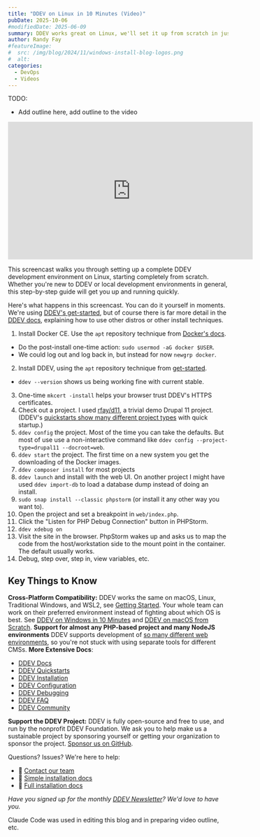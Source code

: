 ```yaml
---
title: "DDEV on Linux in 10 Minutes (Video)"
pubDate: 2025-10-06
#modifiedDate: 2025-06-09
summary: DDEV works great on Linux, we'll set it up from scratch in just 10 minutes..
author: Randy Fay
#featureImage:
#  src: /img/blog/2024/11/windows-install-blog-logos.png
#  alt: 
categories:
  - DevOps
  - Videos
---
```


TODO:
* Add outline here, add outline to the video

<div class="video-container">
<iframe width="560" height="315" src="https://www.youtube.com/embed/14JvCVbn1qs?si=uxr_xUmpi6I3u7ks" title="YouTube video player" frameborder="0" allow="accelerometer; autoplay; clipboard-write; encrypted-media; gyroscope; picture-in-picture; web-share" referrerpolicy="strict-origin-when-cross-origin" allowfullscreen></iframe>
</div>

This screencast walks you through setting up a complete DDEV development environment on Linux, starting completely from scratch. Whether you're new to DDEV or local development environments in general, this step-by-step guide will get you up and running quickly.


Here's what happens in this screencast. You can do it yourself in moments. We're using [DDEV's get-started](/get-started), but of course there is far more detail in the [DDEV docs](https://docs.ddev.com), explaining how to use other distros or other install techniques.

1. Install Docker CE. Use the `apt` repository technique from [Docker's docs](https://docs.docker.com/engine/install/ubuntu/#install-using-the-repository).
  * Do the post-install one-time action: `sudo usermod -aG docker $USER`.
  * We could log out and log back in, but instead for now `newgrp docker`.
2. Install DDEV, using the `apt` repository technique from [get-started](/get-started).
  * `ddev --version` shows us being working fine with current stable.
3. One-time `mkcert -install` helps your browser trust DDEV's HTTPS certificates.
4. Check out a project. I used [rfay/d11](https://github.com/rfay/d11), a trivial demo Drupal 11 project. (DDEV's [quickstarts show many different project types](https://docs.ddev.com/en/stable/users/quickstart/) with quick startup.)
5. `ddev config` the project. Most of the time you can take the defaults. But most of use use a non-interactive command like `ddev config --project-type=drupal11 --docroot=web`.
6. `ddev start` the project. The first time on a new system you get the downloading of the Docker images.
7. `ddev composer install` for most projects
8. `ddev launch` and install with the web UI. On another project I might have used `ddev import-db` to load a database dump instead of doing an install.
9. `sudo snap install --classic phpstorm` (or install it any other way you want to).
10. Open the project and set a breakpoint in `web/index.php`.
11. Click the "Listen for PHP Debug Connection" button in PHPStorm.
12. `ddev xdebug on`
13. Visit the site in the browser. PhpStorm wakes up and asks us to map the code from the host/workstation side to the mount point in the container. The default usually works.
14. Debug, step over, step in, view variables, etc.


## Key Things to Know

**Cross-Platform Compatibility:** DDEV works the same on macOS, Linux, Traditional Windows, and WSL2, see [Getting Started](/get-started). Your whole team can work on their preferred environment instead of fighting about which OS is best. See [DDEV on Windows in 10 Minutes](watch-new-windows-installer.md) and [DDEV on macOS from Scratch](watch-ddev-local-from-scratch-with-macos.md).
**Support for almost any PHP-based project and many NodeJS environments** DDEV supports development of [so many different web environments](https://docs.ddev.com/en/stable/users/quickstart/), so you're not stuck with using separate tools for different CMSs.
**More Extensive Docs**:
  * [DDEV Docs](https://docs.ddev.com)
  * [DDEV Quickstarts](https://docs.ddev.com/en/stable/users/quickstart/)
  * [DDEV Installation](https://docs.ddev.com/en/stable/users/install/)
  * [DDEV Configuration](https://docs.ddev.com/en/stable/users/configuration/)
  * [DDEV Debugging](https://docs.ddev.com/en/stable/users/debugging/)
  * [DDEV FAQ](https://docs.ddev.com/en/stable/users/faq/)
  * [DDEV Community](https://ddev.community/)


**Support the DDEV Project:** DDEV is fully open-source and free to use, and run by the nonprofit DDEV Foundation. We ask you to help make us a sustainable project by sponsoring yourself or getting your organization to sponsor the project. [Sponsor us on GitHub](https://github.com/sponsors/ddev).

Questions? Issues? We're here to help:

- 💬 [Contact our team](/contact)
- 📖 [Simple installation docs](/get-started)
- 📖 [Full installation docs](https://docs.ddev.com/en/stable/users/install/ddev-installation/#ddev-installation-windows)

_Have you signed up for the monthly [DDEV Newsletter](/newsletter)? We'd love to have you._

Claude Code was used in editing this blog and in preparing video outline, etc.
